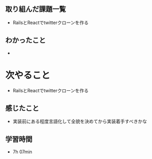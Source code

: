 ## 取り組んだ課題一覧
- RailsとReactでtwitterクローンを作る
## わかったこと
- 
# 次やること
- RailsとReactでtwitterクローンを作る
## 感じたこと
- 実装前にある程度言語化して全貌を決めてから実装着手すべきかな
## 学習時間
- 7h 07min